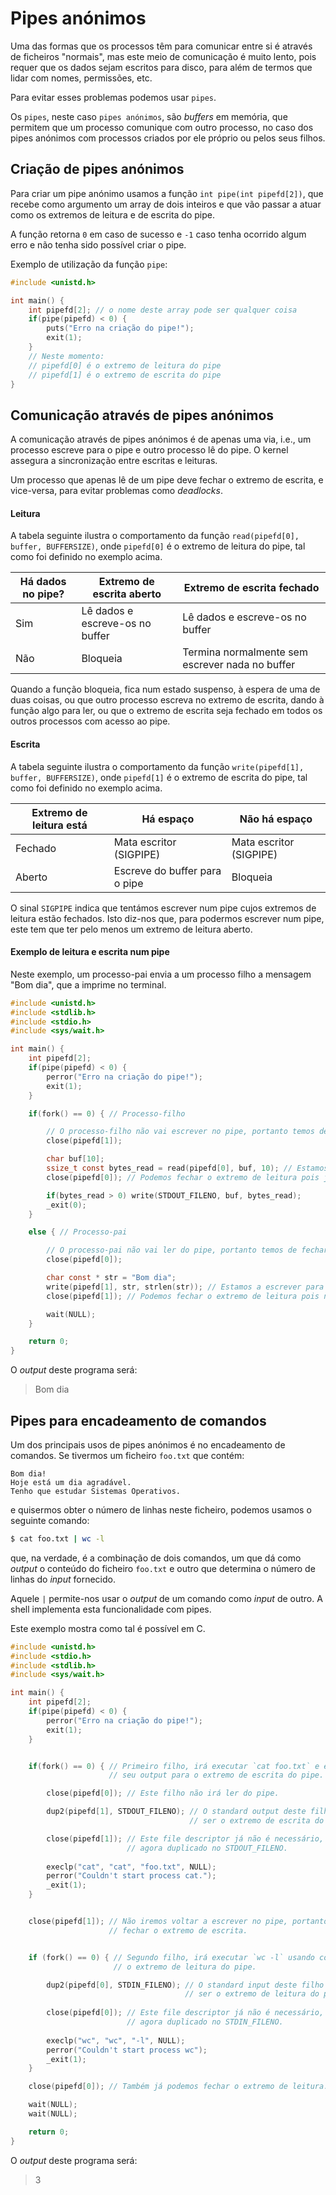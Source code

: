 # Pipes anónimos

Uma das formas que os processos têm para comunicar entre si é através de
ficheiros "normais", mas este meio de comunicação é muito lento, pois requer
que os dados sejam escritos para disco, para além de termos que lidar com
nomes, permissões, etc. 

Para evitar esses problemas podemos usar `pipes`.

Os `pipes`, neste caso `pipes anónimos`, são *buffers* em memória, que permitem 
que um processo comunique com outro processo, no caso dos pipes anónimos com
processos criados por ele próprio ou pelos seus filhos.

## Criação de pipes anónimos

Para criar um pipe anónimo usamos a função `int pipe(int pipefd[2])`, que
recebe como argumento um array de dois inteiros e que vão passar a atuar como os
extremos de leitura e de escrita do pipe.

A função retorna `0` em caso de sucesso e `-1` caso tenha ocorrido algum erro e não
tenha sido possível criar o pipe.

Exemplo de utilização da função `pipe`:
```c
#include <unistd.h>

int main() {
    int pipefd[2]; // o nome deste array pode ser qualquer coisa
    if(pipe(pipefd) < 0) {
        puts("Erro na criação do pipe!");
        exit(1);
    }
    // Neste momento:
    // pipefd[0] é o extremo de leitura do pipe
    // pipefd[1] é o extremo de escrita do pipe
}
```

## Comunicação através de pipes anónimos

A comunicação através de pipes anónimos é de apenas uma via, i.e., um processo 
escreve para o pipe e outro processo lê do pipe. O kernel assegura a sincronização
entre escritas e leituras.

Um processo que apenas lê de um pipe deve fechar o extremo de escrita, e vice-versa,
para evitar problemas como *deadlocks*.

#### Leitura

A tabela seguinte ilustra o comportamento da função `read(pipefd[0], buffer, BUFFERSIZE)`,
onde `pipefd[0]` é o extremo de leitura do pipe, tal como foi definido no exemplo acima.

| Há dados no pipe? | Extremo de escrita aberto | Extremo de escrita fechado |
|-------------------|-----|-----|
| Sim | Lê dados e escreve-os no buffer | Lê dados e escreve-os no buffer |
| Não | Bloqueia | Termina normalmente sem escrever nada no buffer |

Quando a função bloqueia, fica num estado suspenso, à espera de uma de duas coisas, 
ou que outro processo escreva no extremo de escrita, dando à função algo para ler,
ou que o extremo de escrita seja fechado em todos os outros processos com acesso ao pipe.

#### Escrita

A tabela seguinte ilustra o comportamento da função `write(pipefd[1], buffer, BUFFERSIZE)`,
onde `pipefd[1]` é o extremo de escrita do pipe, tal como foi definido no exemplo acima.

| Extremo de leitura está | Há espaço | Não há espaço |
|-------------------|-----|-----|
| Fechado | Mata escritor (SIGPIPE) | Mata escritor (SIGPIPE) |
| Aberto | Escreve do buffer para o pipe | Bloqueia |

O sinal `SIGPIPE` indica que tentámos escrever num pipe cujos extremos de leitura
estão fechados. Isto diz-nos que, para podermos escrever num pipe, este tem que
ter pelo menos um extremo de leitura aberto.

#### Exemplo de leitura e escrita num pipe

Neste exemplo, um processo-pai envia a um processo filho a mensagem "Bom dia",
que a imprime no terminal.

```c
#include <unistd.h>
#include <stdlib.h>
#include <stdio.h>
#include <sys/wait.h>

int main() {
    int pipefd[2];
    if(pipe(pipefd) < 0) {
        perror("Erro na criação do pipe!");
        exit(1);
    }

    if(fork() == 0) { // Processo-filho

        // O processo-filho não vai escrever no pipe, portanto temos de fechar o extremo de escrita.
        close(pipefd[1]);

        char buf[10];
        ssize_t const bytes_read = read(pipefd[0], buf, 10); // Estamos a ler do extremo de leitura do pipe.
        close(pipefd[0]); // Podemos fechar o extremo de leitura pois já não precisamos de ler do pipe.

        if(bytes_read > 0) write(STDOUT_FILENO, buf, bytes_read);
        _exit(0);
    } 

    else { // Processo-pai

        // O processo-pai não vai ler do pipe, portanto temos de fechar o extremo de leitura.
        close(pipefd[0]);

        char const * str = "Bom dia";
        write(pipefd[1], str, strlen(str)); // Estamos a escrever para o extremo de escrita do pipe.
        close(pipefd[1]); // Podemos fechar o extremo de leitura pois não vamos voltar a escrever no pipe.

        wait(NULL);
    }

    return 0;
}
```

O *output* deste programa será:
> Bom dia

## Pipes para encadeamento de comandos

Um dos principais usos de pipes anónimos é no encadeamento de comandos. Se tivermos
um ficheiro `foo.txt` que contém:
```
Bom dia!
Hoje está um dia agradável.
Tenho que estudar Sistemas Operativos.
```
e quisermos obter o número de linhas neste ficheiro, podemos usamos o seguinte comando:
```bash
$ cat foo.txt | wc -l
```
que, na verdade, é a combinação de dois comandos, um que dá como *output* o conteúdo
do ficheiro `foo.txt` e outro que determina o número de linhas do *input* fornecido.

Aquele `|` permite-nos usar o *output* de um comando como *input* de outro. A shell
implementa esta funcionalidade com pipes.

Este exemplo mostra como tal é possível em C.
```c
#include <unistd.h>
#include <stdio.h>
#include <stdlib.h>
#include <sys/wait.h>

int main() {
    int pipefd[2];
    if(pipe(pipefd) < 0) {
        perror("Erro na criação do pipe!");
        exit(1);
    }


    if(fork() == 0) { // Primeiro filho, irá executar `cat foo.txt` e enviar o 
                      // seu output para o extremo de escrita do pipe.

        close(pipefd[0]); // Este filho não irá ler do pipe.

        dup2(pipefd[1], STDOUT_FILENO); // O standard output deste filho passa a
                                        // ser o extremo de escrita do pipe.

        close(pipefd[1]); // Este file descriptor já não é necessário, pois está
                          // agora duplicado no STDOUT_FILENO.
        
        execlp("cat", "cat", "foo.txt", NULL);
        perror("Couldn't start process cat.");
        _exit(1);
    }


    close(pipefd[1]); // Não iremos voltar a escrever no pipe, portanto temos de
                      // fechar o extremo de escrita.


    if (fork() == 0) { // Segundo filho, irá executar `wc -l` usando como input 
                       // o extremo de leitura do pipe.

        dup2(pipefd[0], STDIN_FILENO); // O standard input deste filho passa a 
                                       // ser o extremo de leitura do pipe.
        
        close(pipefd[0]); // Este file descriptor já não é necessário, pois está
                          // agora duplicado no STDIN_FILENO.
        
        execlp("wc", "wc", "-l", NULL);
        perror("Couldn't start process wc");
        _exit(1);
    }

    close(pipefd[0]); // Também já podemos fechar o extremo de leitura.

    wait(NULL);
    wait(NULL);

    return 0;
}
```

O *output* deste programa será:
> 3